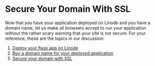 # Secure Your Domain With SSL

Now that you have your application deployed on Linode and you have a domain name, let us make all browsers accept to run your application without the rather scary warning that your site is not secure. For your reference, these are the topics in our discussion:

1. [Deploy your flask app on Linode](/linode/deploy_on_linode.md)
2. [Buy a domain name for your deployed application](/linode/buy_domain.md)
3. [Secure your domain with SSL](/linode/secure_domain_with_ssl.md)